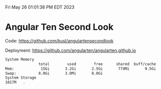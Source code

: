 Fri May 26 01:01:38 PM EDT 2023

# Angular Ten Second Look

Code: https://github.com/kusl/angulartensecondlook

Deployment: https://github.com/angularten/angularten.github.io

```bash
System Memory
               total        used        free      shared  buff/cache   available
Mem:            15Gi       3.2Gi       2.5Gi       774Mi       9.5Gi        10Gi
Swap:          8.0Gi       3.0Mi       8.0Gi
System Storage
1017M	.
